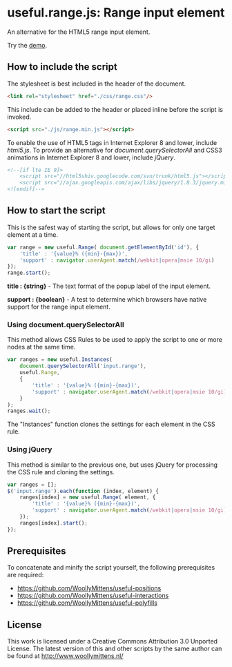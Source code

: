# useful.range.js: Range input element

An alternative for the HTML5 range input element.

Try the <a href="http://www.woollymittens.nl/useful/default.php?url=useful-range">demo</a>.

## How to include the script

The stylesheet is best included in the header of the document.

```html
<link rel="stylesheet" href="./css/range.css"/>
```

This include can be added to the header or placed inline before the script is invoked.

```html
<script src="./js/range.min.js"></script>
```

To enable the use of HTML5 tags in Internet Explorer 8 and lower, include *html5.js*. To provide an alternative for *document.querySelectorAll* and CSS3 animations in Internet Explorer 8 and lower, include *jQuery*.

```html
<!--[if lte IE 9]>
	<script src="//html5shiv.googlecode.com/svn/trunk/html5.js"></script>
	<script src="//ajax.googleapis.com/ajax/libs/jquery/1.8.3/jquery.min.js"></script>
<![endif]-->
```

## How to start the script

This is the safest way of starting the script, but allows for only one target element at a time.

```javascript
var range = new useful.Range( document.getElementById('id'), {
	'title' : '{value}% ({min}-{max})',
	'support' : navigator.userAgent.match(/webkit|opera|msie 10/gi)
});
range.start();
```

**title : {string}** - The text format of the popup label of the input element.

**support : {boolean}** - A test to determine which browsers have native support for the range input element.

### Using document.querySelectorAll

This method allows CSS Rules to be used to apply the script to one or more nodes at the same time.

```javascript
var ranges = new useful.Instances(
	document.querySelectorAll('input.range'),
	useful.Range,
	{
		'title' : '{value}% ({min}-{max})',
		'support' : navigator.userAgent.match(/webkit|opera|msie 10/gi)
	}
);
ranges.wait();
```

The "Instances" function clones the settings for each element in the CSS rule.

### Using jQuery

This method is similar to the previous one, but uses jQuery for processing the CSS rule and cloning the settings.

```javascript
var ranges = [];
$('input.range').each(function (index, element) {
	ranges[index] = new useful.Range( element, {
		'title' : '{value}% ({min}-{max})',
		'support' : navigator.userAgent.match(/webkit|opera|msie 10/gi)
	});
	ranges[index].start();
});
```

## Prerequisites

To concatenate and minify the script yourself, the following prerequisites are required:
+ https://github.com/WoollyMittens/useful-positions
+ https://github.com/WoollyMittens/useful-interactions
+ https://github.com/WoollyMittens/useful-polyfills

## License
This work is licensed under a Creative Commons Attribution 3.0 Unported License. The latest version of this and other scripts by the same author can be found at http://www.woollymittens.nl/
